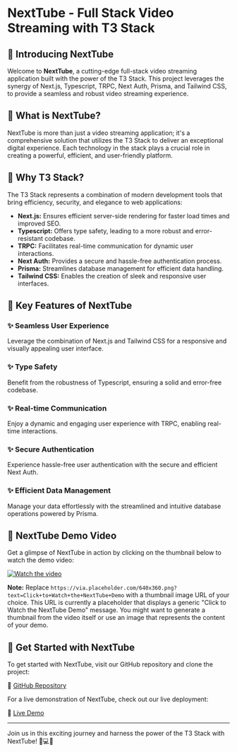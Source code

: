 # NextTube - Full Stack Video Streaming with T3 Stack

## 🚀 Introducing NextTube

Welcome to **NextTube**, a cutting-edge full-stack video streaming application built with the power of the T3 Stack. This project leverages the synergy of Next.js, Typescript, TRPC, Next Auth, Prisma, and Tailwind CSS, to provide a seamless and robust video streaming experience.

## 🔧 What is NextTube?

NextTube is more than just a video streaming application; it's a comprehensive solution that utilizes the T3 Stack to deliver an exceptional digital experience. Each technology in the stack plays a crucial role in creating a powerful, efficient, and user-friendly platform.

## 🚀 Why T3 Stack?

The T3 Stack represents a combination of modern development tools that bring efficiency, security, and elegance to web applications:

- **Next.js:** Ensures efficient server-side rendering for faster load times and improved SEO.
- **Typescript:** Offers type safety, leading to a more robust and error-resistant codebase.
- **TRPC:** Facilitates real-time communication for dynamic user interactions.
- **Next Auth:** Provides a secure and hassle-free authentication process.
- **Prisma:** Streamlines database management for efficient data handling.
- **Tailwind CSS:** Enables the creation of sleek and responsive user interfaces.

## 🚀 Key Features of NextTube

### ✨ Seamless User Experience
Leverage the combination of Next.js and Tailwind CSS for a responsive and visually appealing user interface.

### ✨ Type Safety
Benefit from the robustness of Typescript, ensuring a solid and error-free codebase.

### ✨ Real-time Communication
Enjoy a dynamic and engaging user experience with TRPC, enabling real-time interactions.

### ✨ Secure Authentication
Experience hassle-free user authentication with the secure and efficient Next Auth.

### ✨ Efficient Data Management
Manage your data effortlessly with the streamlined and intuitive database operations powered by Prisma.

## 🚀 NextTube Demo Video

Get a glimpse of NextTube in action by clicking on the thumbnail below to watch the demo video:

[![Watch the video](https://via.placeholder.com/640x360.png?text=Click+to+Watch+the+NextTube+Demo)](https://res.cloudinary.com/di3kr6txo/video/upload/v1702577668/bpngajnwkhprpigkyu4n.mp4)

**Note:** Replace `https://via.placeholder.com/640x360.png?text=Click+to+Watch+the+NextTube+Demo` with a thumbnail image URL of your choice. This URL is currently a placeholder that displays a generic "Click to Watch the NextTube Demo" message. You might want to generate a thumbnail from the video itself or use an image that represents the content of your demo.

## 🚀 Get Started with NextTube

To get started with NextTube, visit our GitHub repository and clone the project:

🔗 [GitHub Repository](https://github.com/gincode18/NextTube)

For a live demonstration of NextTube, check out our live deployment:

🔗 [Live Demo](https://next-tube-krub.vercel.app/)

---

Join us in this exciting journey and harness the power of the T3 Stack with NextTube! 🎥💻🌐